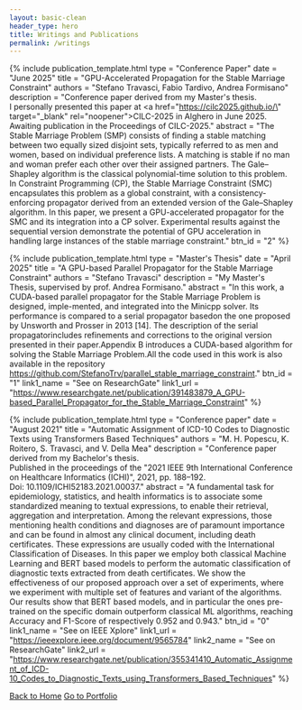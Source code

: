 ```yaml
---
layout: basic-clean
header_type: hero
title: Writings and Publications
permalink: /writings
---
```


{% include publication_template.html
    type = "Conference Paper"
    date = "June 2025"
    title = "GPU-Accelerated Propagation for the Stable Marriage Constraint"
    authors = "Stefano Travasci, Fabio Tardivo, Andrea Formisano"
    description = "Conference paper derived from my Master's thesis.<br>
                   I personally presented this paper at <a href=\"https://cilc2025.github.io/\" target=\"_blank\" rel=\"noopener\">CILC-2025</a> in Alghero in June 2025.<br>
                   Awaiting publication in the Proceedings of CILC-2025."
    abstract = "The Stable Marriage Problem (SMP) consists of finding a stable matching between two equally sized disjoint sets, typically referred to as men and women, based on individual preference lists. A matching is stable if no man and woman prefer each other over their assigned partners. The Gale–Shapley algorithm is the classical polynomial-time solution to this problem. In Constraint Programming (CP), the Stable Marriage Constraint (SMC) encapsulates this problem as a global constraint, with a consistency-enforcing propagator derived from an extended version of the Gale–Shapley algorithm. In this paper, we present a GPU-accelerated propagator for the SMC and its integration into a CP solver. Experimental results against the sequential version demonstrate the potential of GPU acceleration in handling large instances of the stable marriage constraint."
    btn_id = "2"
%}

{% include publication_template.html
    type = "Master's Thesis"
    date = "April 2025"
    title = "A GPU-based Parallel Propagator for the Stable Marriage Constraint"
    authors = "Stefano Travasci"
    description = "My Master's Thesis, supervised by prof. Andrea Formisano."
    abstract = "In this work, a CUDA-based parallel propagator for the Stable Marriage Problem is designed, imple-mented, and integrated into the Minicpp solver. Its performance is compared to a serial propagator basedon the one proposed by Unsworth and Prosser in 2013 [14]. The description of the serial propagatorincludes refinements and corrections to the original version presented in their paper.Appendix B introduces a CUDA-based algorithm for solving the Stable Marriage Problem.All the code used in this work is also available in the repository https://github.com/StefanoTrv/parallel_stable_marriage_constraint."
    btn_id = "1"
    link1_name = "See on ResearchGate"
    link1_url = "https://www.researchgate.net/publication/391483879_A_GPU-based_Parallel_Propagator_for_the_Stable_Marriage_Constraint"
%}

{% include publication_template.html
    type = "Conference paper"
    date = "August 2021"
    title = "Automatic Assignment of ICD-10 Codes to Diagnostic Texts using Transformers Based Techniques"
    authors = "M. H. Popescu, K. Roitero, S. Travasci, and V. Della Mea"
    description = "Conference paper derived from my Bachelor's thesis.<br>
               Published in the proceedings of the \"2021 IEEE 9th International Conference on Healthcare Informatics (ICHI)\", 2021, pp. 188–192.<br>
               Doi: 10.1109/ICHI52183.2021.00037."
    abstract = "A fundamental task for epidemiology, statistics, and health informatics is to associate some standardized meaning to textual expressions, to enable their retrieval, aggregation and interpretation. Among the relevant expressions, those mentioning health conditions and diagnoses are of paramount importance and can be found in almost any clinical document, including death certificates. These expressions are usually coded with the International Classification of Diseases. In this paper we employ both classical Machine Learning and BERT based models to perform the automatic classification of diagnostic texts extracted from death certificates. We show the effectiveness of our proposed approach over a set of experiments, where we experiment with multiple set of features and variant of the algorithms. Our results show that BERT based models, and in particular the ones pre-trained on the specific domain outperform classical ML algorithms, reaching Accuracy and F1-Score of respectively 0.952 and 0.943."
    btn_id = "0"
    link1_name = "See on IEEE Xplore"
    link1_url = "https://ieeexplore.ieee.org/document/9565784"
    link2_name = "See on ResearchGate"
    link2_url = "https://www.researchgate.net/publication/355341410_Automatic_Assignment_of_ICD-10_Codes_to_Diagnostic_Texts_using_Transformers_Based_Techniques"
%}

<div class="d-flex align-items-center justify-content-center my-5">
   <a href="/" role="button" class="btn btn-secondary">Back to Home</a>
   <a href="/portfolio" role="button" class="btn btn-secondary ml-5">Go to Portfolio</a>
</div>
